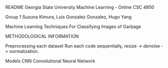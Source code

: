 README
Georgia State University Machine Learning - Online CSC 4850

Group 1 Suzuna Kimura, Luis Gonzalez Gonzalez, Hugo Yang

Machine Learning Techniques For Classifying Images of Garbage

METHODOLOGICAL INFORMATION

Preprocessing each dataset
Run each code sequentially, resize -> denoise -> normalization.

Models
CNN Convolutional Neural Network

